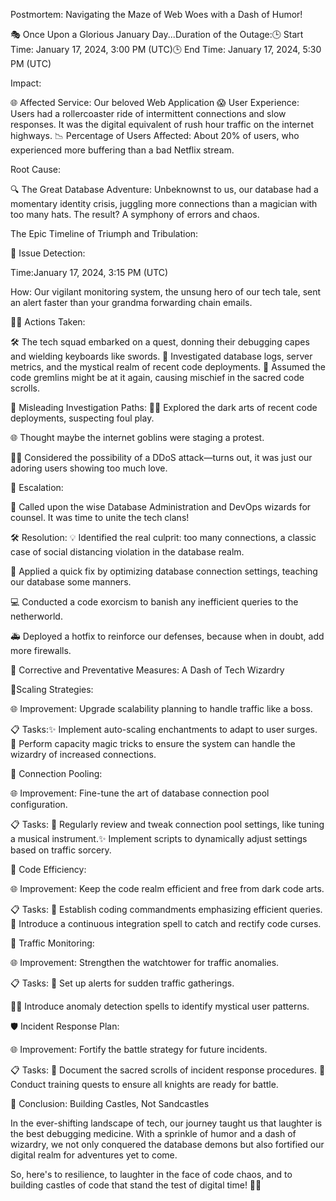 Postmortem: Navigating the Maze of Web Woes with a Dash of Humor!

🎭 Once Upon a Glorious January Day...Duration of the Outage:🕒 Start Time: January 17, 2024, 3:00 PM (UTC)🕒 End Time: January 17, 2024, 5:30 PM (UTC)

Impact:

🌐 Affected Service: Our beloved Web Application
😱 User Experience: Users had a rollercoaster ride of intermittent connections and slow responses. It was the digital equivalent of rush hour traffic on the internet highways.
📉 Percentage of Users Affected: About 20% of users, who experienced more buffering than a bad Netflix stream.

Root Cause:

🔍 The Great Database Adventure: Unbeknownst to us, our database had a momentary identity crisis, juggling more connections than a magician with too many hats. The result? A symphony of errors and chaos.

The Epic Timeline of Triumph and Tribulation:

🚨 Issue Detection:

Time:January 17, 2024, 3:15 PM (UTC)

How: Our vigilant monitoring system, the unsung hero of our tech tale, sent an alert faster than your grandma forwarding chain emails.

🕵️‍♂️ Actions Taken:

🛠️ The tech squad embarked on a quest, donning their debugging capes and wielding keyboards like swords.
🧐 Investigated database logs, server metrics, and the mystical realm of recent code deployments.
🤔 Assumed the code gremlins might be at it again, causing mischief in the sacred code scrolls.

🤪 Misleading Investigation Paths:
🕵️‍♀️ Explored the dark arts of recent code deployments, suspecting foul play.

🌐 Thought maybe the internet goblins were staging a protest.

🕵️‍♂️ Considered the possibility of a DDoS attack—turns out, it was just our adoring users showing too much love.

🚀 Escalation:

📢 Called upon the wise Database Administration and DevOps wizards for counsel. It was time to unite the tech clans!

🛠️ Resolution:
💡 Identified the real culprit: too many connections, a classic case of social distancing violation in the database realm.

🔧 Applied a quick fix by optimizing database connection settings, teaching our database some manners.

💻 Conducted a code exorcism to banish any inefficient queries to the netherworld.

🚑 Deployed a hotfix to reinforce our defenses, because when in doubt, add more firewalls.

🚀 Corrective and Preventative Measures: A Dash of Tech Wizardry

🚀Scaling Strategies:

🌐 Improvement: Upgrade scalability planning to handle traffic like a boss.

📋 Tasks:✨ Implement auto-scaling enchantments to adapt to user surges.
🔮 Perform capacity magic tricks to ensure the system can handle the wizardry of increased connections.

💾 Connection Pooling:

🌐 Improvement: Fine-tune the art of database connection pool configuration.

📋 Tasks:
🧙 Regularly review and tweak connection pool settings, like tuning a musical instrument.✨ Implement scripts to dynamically adjust settings based on traffic sorcery.

🚀 Code Efficiency:

🌐 Improvement: Keep the code realm efficient and free from dark code arts.

📋 Tasks:
📜 Establish coding commandments emphasizing efficient queries.
🔄 Introduce a continuous integration spell to catch and rectify code curses.

👀 Traffic Monitoring:

🌐 Improvement: Strengthen the watchtower for traffic anomalies.

📋 Tasks:
🚨 Set up alerts for sudden traffic gatherings.

🧙‍♂️ Introduce anomaly detection spells to identify mystical user patterns.

🛡️ Incident Response Plan:

🌐 Improvement: Fortify the battle strategy for future incidents.

📋 Tasks:
📜 Document the sacred scrolls of incident response procedures.
🏹 Conduct training quests to ensure all knights are ready for battle.

🌈 Conclusion: Building Castles, Not Sandcastles

In the ever-shifting landscape of tech, our journey taught us that laughter is the best debugging medicine. With a sprinkle of humor and a dash of wizardry, we not only conquered the database demons but also fortified our digital realm for adventures yet to come.

So, here's to resilience, to laughter in the face of code chaos, and to building castles of code that stand the test of digital time! 🏰🚀

